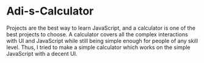 # Adi-s-Calculator
Projects are the best way to learn JavaScript, and a calculator is one of the best projects to choose. A calculator covers all the complex interactions with UI and JavaScript while still being simple enough for people of any skill level. Thus, I tried to make a simple calculator which works on the simple JavaScript with a decent UI.  
